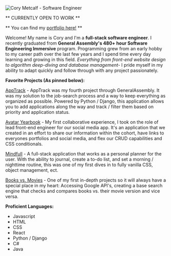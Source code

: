 ![Cory Metcalf - Software Engineer](https://i.imgur.com/GKQj7rC.png)

** CURRENTLY OPEN TO WORK **

** You can find my [portfolio here!](https://corymetcalfportfolio.com) **

Welcome! My name is Cory and I'm a **full-stack software engineer**. I recently graduated from **General Assembly's 480+ hour Software Engineering Immersive** program. Programming grew from an early hobby to my career path over the last few years and I spend time every day learning and growing in this field. *Everything from front-end website design to algorithm deep-diving and database management-* I pride myself in my ability to adapt quickly and follow through with any project passionately.

**Favorite Projects (As pinned below):**

[AppTrack](https://apptrack2022.herokuapp.com/) - AppTrack was my fourth project through GeneralAssembly. It was my solution to the job-search process and a way to keep everything as organized as possible. Powered by Python / Django, this application allows you to add applications along the way and track / filter them based on priority and application status.

[Avatar Yearbook](https://avatar-yearbook.netlify.app/) - My first collaborative experience, I took on the role of lead front-end engineer for our social media app. It's an application that we created in an effort to share our information within the cohort, have links to everyones portfolios and social media, and flex our CRUD capabilities and CSS conditionals.

[Mindfull](https://project-mindfull.herokuapp.com/todo) - A full-stack application that works as a personal planner for the user. With the ability to journal, create a to-do list, and set a morning / nighttime routine, this was one of my first dives in to fully vanilla CSS, object management, ect.

[Books vs. Movies](https://booksvsmovies.netlify.app) - One of my first in-depth projects so it will always have a special place in my heart: Accessing Google API's, creating a base search engine that checks and compares books vs. their movie version and vice versa.

**Proficient Languages:**
- Javascript
- HTML
- CSS
- React
- Python / Django
- C#
- Java
